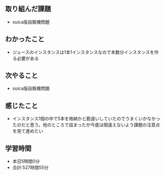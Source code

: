 ## 取り組んだ課題
- suica版自販機問題
## わかったこと
-  ジュースのインスタンスは1本1インスタンスなので本数分インスタンスを作る必要がある
## 次やること
- suica版自販機問題
## 感じたこと
- インスタンス1個の中で5本を格納かと勘違いしていたのでうまくいかなかったのだと思う。他のところで詰まったが今度は間違えないよう課題の注意点を見て進めたい
## 学習時間
- 本日5時間0分<br>
- 合計:527時間55分
